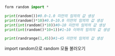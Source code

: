 
```python
form random import *

print(random())#0.0~1.0 미만의 임의의 값 생성
print(random()*10)#0.0~10.0 미만의 임의의 값 생성
print(int(random()*10))#0~10 미만의 임의의 값 생성
print(int(random()*10+1))#1~10 이하의 임의의 값 생성

print(randrange(1,45))#1~45 미만의 임의의 값 생성
```
import random으로 random 모듈 불러오기

	
